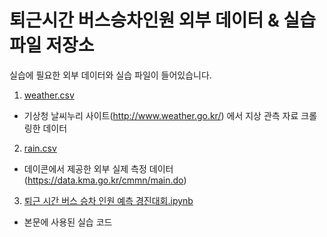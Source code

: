 # 퇴근시간 버스승차인원 외부 데이터 & 실습 파일 저장소

실습에 필요한 외부 데이터와 실습 파일이 들어있습니다.

1. [weather.csv](https://github.com/jeju-tangerine/jeju--bus/blob/master/weather.csv)
  + 기상청 날씨누리 사이트(http://www.weather.go.kr/) 에서 지상 관측 자료 크롤링한 데이터
    
2. [rain.csv](https://github.com/jeju-tangerine/jeju--bus/blob/master/rain.csv)
  + 데이콘에서 제공한 외부 실제 측정 데이터(https://data.kma.go.kr/cmmn/main.do)
    
3. [퇴근 시간 버스 승차 인원 예측 경진대회.ipynb](https://github.com/jeju-tangerine/jeju--bus/blob/master/3.%20%ED%87%B4%EA%B7%BC%20%EC%8B%9C%EA%B0%84%20%EB%B2%84%EC%8A%A4%20%EC%8A%B9%EC%B0%A8%20%EC%9D%B8%EC%9B%90%20%EC%98%88%EC%B8%A1%20%EA%B2%BD%EC%A7%84%EB%8C%80%ED%9A%8C.ipynb)
  + 본문에 사용된 실습 코드
